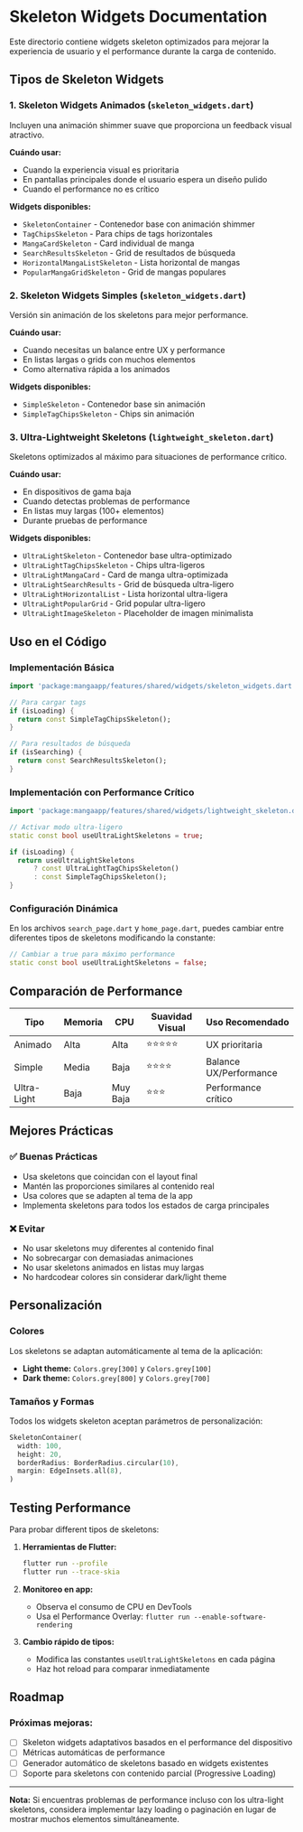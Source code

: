 # Skeleton Widgets Documentation

Este directorio contiene widgets skeleton optimizados para mejorar la experiencia de usuario y el performance durante la carga de contenido.

## Tipos de Skeleton Widgets

### 1. Skeleton Widgets Animados (`skeleton_widgets.dart`)
Incluyen una animación shimmer suave que proporciona un feedback visual atractivo.

**Cuándo usar:**
- Cuando la experiencia visual es prioritaria
- En pantallas principales donde el usuario espera un diseño pulido
- Cuando el performance no es crítico

**Widgets disponibles:**
- `SkeletonContainer` - Contenedor base con animación shimmer
- `TagChipsSkeleton` - Para chips de tags horizontales
- `MangaCardSkeleton` - Card individual de manga
- `SearchResultsSkeleton` - Grid de resultados de búsqueda
- `HorizontalMangaListSkeleton` - Lista horizontal de mangas
- `PopularMangaGridSkeleton` - Grid de mangas populares

### 2. Skeleton Widgets Simples (`skeleton_widgets.dart`)
Versión sin animación de los skeletons para mejor performance.

**Cuándo usar:**
- Cuando necesitas un balance entre UX y performance
- En listas largas o grids con muchos elementos
- Como alternativa rápida a los animados

**Widgets disponibles:**
- `SimpleSkeleton` - Contenedor base sin animación
- `SimpleTagChipsSkeleton` - Chips sin animación

### 3. Ultra-Lightweight Skeletons (`lightweight_skeleton.dart`)
Skeletons optimizados al máximo para situaciones de performance crítico.

**Cuándo usar:**
- En dispositivos de gama baja
- Cuando detectas problemas de performance
- En listas muy largas (100+ elementos)
- Durante pruebas de performance

**Widgets disponibles:**
- `UltraLightSkeleton` - Contenedor base ultra-optimizado
- `UltraLightTagChipsSkeleton` - Chips ultra-ligeros
- `UltraLightMangaCard` - Card de manga ultra-optimizada
- `UltraLightSearchResults` - Grid de búsqueda ultra-ligero
- `UltraLightHorizontalList` - Lista horizontal ultra-ligera
- `UltraLightPopularGrid` - Grid popular ultra-ligero
- `UltraLightImageSkeleton` - Placeholder de imagen minimalista

## Uso en el Código

### Implementación Básica

```dart
import 'package:mangaapp/features/shared/widgets/skeleton_widgets.dart';

// Para cargar tags
if (isLoading) {
  return const SimpleTagChipsSkeleton();
}

// Para resultados de búsqueda
if (isSearching) {
  return const SearchResultsSkeleton();
}
```

### Implementación con Performance Crítico

```dart
import 'package:mangaapp/features/shared/widgets/lightweight_skeleton.dart';

// Activar modo ultra-ligero
static const bool useUltraLightSkeletons = true;

if (isLoading) {
  return useUltraLightSkeletons
      ? const UltraLightTagChipsSkeleton()
      : const SimpleTagChipsSkeleton();
}
```

### Configuración Dinámica

En los archivos `search_page.dart` y `home_page.dart`, puedes cambiar entre diferentes tipos de skeletons modificando la constante:

```dart
// Cambiar a true para máximo performance
static const bool useUltraLightSkeletons = false;
```

## Comparación de Performance

| Tipo | Memoria | CPU | Suavidad Visual | Uso Recomendado |
|------|---------|-----|-----------------|-----------------|
| Animado | Alta | Alta | ⭐⭐⭐⭐⭐ | UX prioritaria |
| Simple | Media | Baja | ⭐⭐⭐⭐ | Balance UX/Performance |
| Ultra-Light | Baja | Muy Baja | ⭐⭐⭐ | Performance crítico |

## Mejores Prácticas

### ✅ Buenas Prácticas
- Usa skeletons que coincidan con el layout final
- Mantén las proporciones similares al contenido real
- Usa colores que se adapten al tema de la app
- Implementa skeletons para todos los estados de carga principales

### ❌ Evitar
- No usar skeletons muy diferentes al contenido final
- No sobrecargar con demasiadas animaciones
- No usar skeletons animados en listas muy largas
- No hardcodear colores sin considerar dark/light theme

## Personalización

### Colores
Los skeletons se adaptan automáticamente al tema de la aplicación:
- **Light theme:** `Colors.grey[300]` y `Colors.grey[100]`
- **Dark theme:** `Colors.grey[800]` y `Colors.grey[700]`

### Tamaños y Formas
Todos los widgets skeleton aceptan parámetros de personalización:

```dart
SkeletonContainer(
  width: 100,
  height: 20,
  borderRadius: BorderRadius.circular(10),
  margin: EdgeInsets.all(8),
)
```

## Testing Performance

Para probar different tipos de skeletons:

1. **Herramientas de Flutter:**
   ```bash
   flutter run --profile
   flutter run --trace-skia
   ```

2. **Monitoreo en app:**
   - Observa el consumo de CPU en DevTools
   - Usa el Performance Overlay: `flutter run --enable-software-rendering`

3. **Cambio rápido de tipos:**
   - Modifica las constantes `useUltraLightSkeletons` en cada página
   - Haz hot reload para comparar inmediatamente

## Roadmap

### Próximas mejoras:
- [ ] Skeleton widgets adaptativos basados en el performance del dispositivo
- [ ] Métricas automáticas de performance
- [ ] Generador automático de skeletons basado en widgets existentes
- [ ] Soporte para skeletons con contenido parcial (Progressive Loading)

---

**Nota:** Si encuentras problemas de performance incluso con los ultra-light skeletons, considera implementar lazy loading o paginación en lugar de mostrar muchos elementos simultáneamente.
